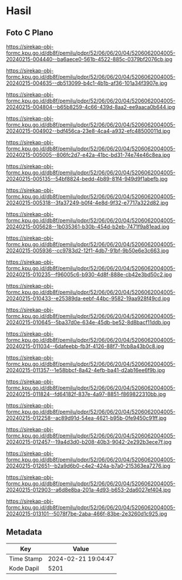 # Hasil

## Foto C Plano

https://sirekap-obj-formc.kpu.go.id/db8f/pemilu/pdpr/52/06/06/20/04/5206062004005-20240215-004440--ba6aece0-561b-4522-885c-0379bf2076cb.jpg

https://sirekap-obj-formc.kpu.go.id/db8f/pemilu/pdpr/52/06/06/20/04/5206062004005-20240215-004635--db513099-b4c1-4b1b-af36-101a34f3907e.jpg

https://sirekap-obj-formc.kpu.go.id/db8f/pemilu/pdpr/52/06/06/20/04/5206062004005-20240215-004804--b65b8259-4c66-439d-8aa2-ee9aaca0b644.jpg

https://sirekap-obj-formc.kpu.go.id/db8f/pemilu/pdpr/52/06/06/20/04/5206062004005-20240215-004902--bdf456ca-23e8-4ca4-a932-efc48500011d.jpg

https://sirekap-obj-formc.kpu.go.id/db8f/pemilu/pdpr/52/06/06/20/04/5206062004005-20240215-005005--806fc2d7-e42a-41bc-bd31-74e74e46c8ea.jpg

https://sirekap-obj-formc.kpu.go.id/db8f/pemilu/pdpr/52/06/06/20/04/5206062004005-20240215-005135--54bf8824-bedd-4b89-81f4-949d9f1abefb.jpg

https://sirekap-obj-formc.kpu.go.id/db8f/pemilu/pdpr/52/06/06/20/04/5206062004005-20240215-005318--3fa37249-b0f4-4e8d-9f32-e7717a322d82.jpg

https://sirekap-obj-formc.kpu.go.id/db8f/pemilu/pdpr/52/06/06/20/04/5206062004005-20240215-005628--1b035361-b30b-454d-b2eb-7471f9a81ead.jpg

https://sirekap-obj-formc.kpu.go.id/db8f/pemilu/pdpr/52/06/06/20/04/5206062004005-20240215-005936--cc9783d2-12f1-4db7-91bf-9b50e6e3c663.jpg

https://sirekap-obj-formc.kpu.go.id/db8f/pemilu/pdpr/52/06/06/20/04/5206062004005-20240215-010235--f96005c6-b930-4d8f-888e-cb42e3bd50c2.jpg

https://sirekap-obj-formc.kpu.go.id/db8f/pemilu/pdpr/52/06/06/20/04/5206062004005-20240215-010433--e25389da-eebf-44bc-9582-19aa928f49cd.jpg

https://sirekap-obj-formc.kpu.go.id/db8f/pemilu/pdpr/52/06/06/20/04/5206062004005-20240215-010645--5ba37d0e-634e-45db-be52-8d8bacf11ddb.jpg

https://sirekap-obj-formc.kpu.go.id/db8f/pemilu/pdpr/52/06/06/20/04/5206062004005-20240215-011034--6dafeebb-fb3f-4126-88f7-1fcb8a43b0c8.jpg

https://sirekap-obj-formc.kpu.go.id/db8f/pemilu/pdpr/52/06/06/20/04/5206062004005-20240215-011357--1e58bbcf-8a42-4efb-ba41-d2ab16ee6f9b.jpg

https://sirekap-obj-formc.kpu.go.id/db8f/pemilu/pdpr/52/06/06/20/04/5206062004005-20240215-011824--fd64182f-837e-4a97-8851-f869822310bb.jpg

https://sirekap-obj-formc.kpu.go.id/db8f/pemilu/pdpr/52/06/06/20/04/5206062004005-20240215-012258--ac89d91d-54ea-4621-b95b-0fe9450c91ff.jpg

https://sirekap-obj-formc.kpu.go.id/db8f/pemilu/pdpr/52/06/06/20/04/5206062004005-20240215-012457--19a4d3d0-b208-40b3-9042-2e292b3ece7f.jpg

https://sirekap-obj-formc.kpu.go.id/db8f/pemilu/pdpr/52/06/06/20/04/5206062004005-20240215-012651--b2a9d6b0-c4e2-424a-b7a0-215363ea7276.jpg

https://sirekap-obj-formc.kpu.go.id/db8f/pemilu/pdpr/52/06/06/20/04/5206062004005-20240215-012903--a6d8e8ba-201a-4d93-b653-2da6027ef404.jpg

https://sirekap-obj-formc.kpu.go.id/db8f/pemilu/pdpr/52/06/06/20/04/5206062004005-20240215-013101--5078f7be-2aba-466f-83be-2e3260d1c925.jpg


## Metadata

| Key        | Value               |
| ---------- | ------------------- |
| Time Stamp | 2024-02-21 19:04:47 |
| Kode Dapil | 5201                |



